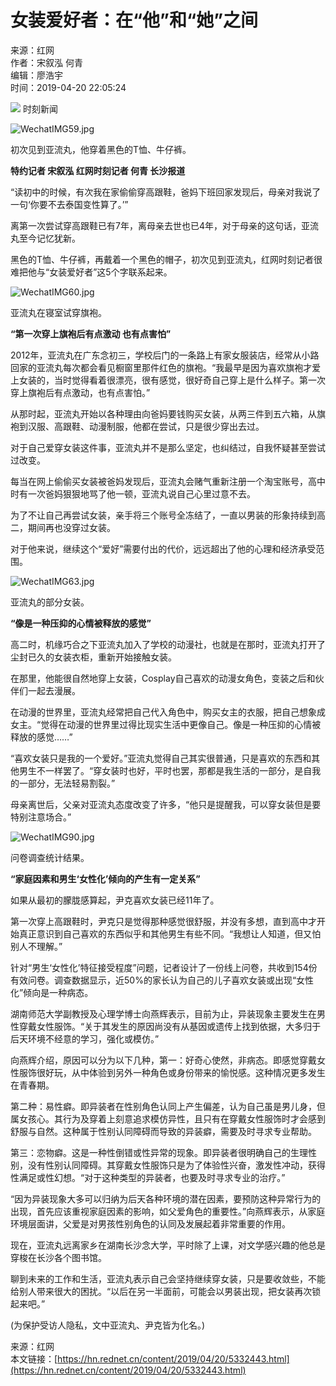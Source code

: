 # 女装爱好者：在“他”和“她”之间

来源：红网  
作者：宋叙泓 何青  
编辑：廖浩宇  
时间：2019-04-20 22:05:24

![](//j.rednet.cn/images/qr-shike1.png) 时刻新闻

![WechatIMG59.jpg](https://img.rednet.cn/2019/04-20/b9ae0024-7456-47a9-9968-90b71cbc4433.jpg)

初次见到亚流丸，他穿着黑色的T恤、牛仔裤。

**特约记者 宋叙泓 红网时刻记者 何青 长沙报道**

“读初中的时候，有次我在家偷偷穿高跟鞋，爸妈下班回家发现后，母亲对我说了一句‘你要不去泰国变性算了。’”

离第一次尝试穿高跟鞋已有7年，离母亲去世也已4年，对于母亲的这句话，亚流丸至今记忆犹新。

黑色的T恤、牛仔裤，再戴着一个黑色的帽子，初次见到亚流丸，红网时刻记者很难把他与“女装爱好者”这5个字联系起来。

![WechatIMG60.jpg](https://img.rednet.cn/2019/04-20/d61c27e4-229c-4cd0-94bd-5ef1e9f370ed.jpg)

亚流丸在寝室试穿旗袍。

**“第一次穿上旗袍后有点激动 也有点害怕”**

2012年，亚流丸在广东念初三，学校后门的一条路上有家女服装店，经常从小路回家的亚流丸每次都会看见橱窗里那件红色的旗袍。“我最早是因为喜欢旗袍才爱上女装的，当时觉得看着很漂亮，很有感觉，很好奇自己穿上是什么样子。第一次穿上旗袍后有点激动，也有点害怕。”

从那时起，亚流丸开始以各种理由向爸妈要钱购买女装，从两三件到五六箱，从旗袍到汉服、高跟鞋、动漫制服，他都在尝试，只是很少穿出去过。

对于自己爱穿女装这件事，亚流丸并不是那么坚定，也纠结过，自我怀疑甚至尝试过改变。

每当在网上偷偷买女装被爸妈发现后，亚流丸会赌气重新注册一个淘宝账号，高中时有一次爸妈狠狠地骂了他一顿，亚流丸说自己心里过意不去。

为了不让自己再尝试女装，亲手将三个账号全冻结了，一直以男装的形象持续到高二，期间再也没穿过女装。

对于他来说，继续这个“爱好”需要付出的代价，远远超出了他的心理和经济承受范围。

![WechatIMG63.jpg](https://img.rednet.cn/2019/04-20/be371dee-1b2f-4b87-9779-633521facc3b.jpg)

亚流丸的部分女装。

**“像是一种压抑的心情被释放的感觉”**

高二时，机缘巧合之下亚流丸加入了学校的动漫社，也就是在那时，亚流丸打开了尘封已久的女装衣柜，重新开始接触女装。

在那里，他能很自然地穿上女装，Cosplay自己喜欢的动漫女角色，变装之后和伙伴们一起去漫展。

在动漫的世界里，亚流丸经常把自己代入角色中，购买女主的衣服，把自己想象成女主。“觉得在动漫的世界里过得比现实生活中更像自己。像是一种压抑的心情被释放的感觉……”

“喜欢女装只是我的一个爱好。”亚流丸觉得自己其实很普通，只是喜欢的东西和其他男生不一样罢了。“穿女装时也好，平时也罢，那都是我生活的一部分，是自我的一部分，无法轻易割裂。”

母亲离世后，父亲对亚流丸态度改变了许多，“他只是提醒我，可以穿女装但是要特别注意场合。”

![WechatIMG90.jpg](https://img.rednet.cn/2019/04-20/693be9c4-5685-47c9-9cc1-a46acef8907e.jpg)

问卷调查统计结果。

**“家庭因素和男生‘女性化’倾向的产生有一定关系”**

如果从最初的朦胧感算起，尹克喜欢女装已经11年了。

第一次穿上高跟鞋时，尹克只是觉得那种感觉很舒服，并没有多想，直到高中才开始真正意识到自己喜欢的东西似乎和其他男生有些不同。“我想让人知道，但又怕别人不理解。”

针对“男生‘女性化’特征接受程度”问题，记者设计了一份线上问卷，共收到154份有效问卷。调查数据显示，近50%的家长认为自己的儿子喜欢女装或出现“女性化”倾向是一种病态。

湖南师范大学副教授及心理学博士向燕辉表示，目前为止，异装现象主要发生在男性穿戴女性服饰。“关于其发生的原因尚没有从基因或遗传上找到依据，大多归于后天环境不经意的学习，强化或模仿。”

向燕辉介绍，原因可以分为以下几种，第一：好奇心使然，非病态。即感觉穿戴女性服饰很好玩，从中体验到另外一种角色或身份带来的愉悦感。这种情况更多发生在青春期。

第二种：易性癖。即异装者在性别角色认同上产生偏差，认为自己虽是男儿身，但属女孩心。其行为及穿着上刻意追求模仿异性，且只有在穿戴女性服饰时才会感到舒服与自然。这种属于性别认同障碍而导致的异装癖，需要及时寻求专业帮助。

第三：恋物癖。这是一种性倒错或性异常的现象。即异装者很明确自己的生理性别，没有性别认同障碍。其穿戴女性服饰只是为了体验性兴奋，激发性冲动，获得性满足或性幻想。“对于这种类型的异装者，也要及时寻求专业的治疗。”

“因为异装现象大多可以归纳为后天各种环境的潜在因素，要预防这种异常行为的出现，首先应该重视家庭因素的影响，如父爱角色的重要性。”向燕辉表示，从家庭环境层面讲，父爱是对男孩性别角色的认同及发展起着非常重要的作用。

现在，亚流丸远离家乡在湖南长沙念大学，平时除了上课，对文学感兴趣的他总是穿梭在长沙各个图书馆。

聊到未来的工作和生活，亚流丸表示自己会坚持继续穿女装，只是要收敛些，不能给别人带来很大的困扰。“以后在另一半面前，可能会以男装出现，把女装再次锁起来吧。”

(为保护受访人隐私，文中亚流丸、尹克皆为化名。)

来源：红网  
本文链接：[https://hn.rednet.cn/content/2019/04/20/5332443.html](https://hn.rednet.cn/content/2019/04/20/5332443.html)
<!-- tcd_original_link https://hn.rednet.cn/content/2019/04/20/5332443.html -->
